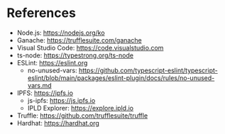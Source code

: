 # References

- Node.js: https://nodejs.org/ko
- Ganache: https://trufflesuite.com/ganache
- Visual Studio Code: https://code.visualstudio.com
- ts-node: https://typestrong.org/ts-node
- ESLint: https://eslint.org
  - no-unused-vars: https://github.com/typescript-eslint/typescript-eslint/blob/main/packages/eslint-plugin/docs/rules/no-unused-vars.md
- IPFS: https://ipfs.io
  - js-ipfs: https://js.ipfs.io
  - IPLD Explorer: https://explore.ipld.io
- Truffle: https://github.com/trufflesuite/truffle
- Hardhat: https://hardhat.org
